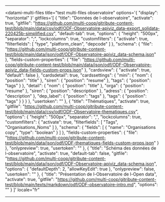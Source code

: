 <div>

  <hr>

  <!-- DATAMI - contribute with GIT ...but without minding it-->
  <!-- An open source widget coded with 🤍  by the tech cooperative multi : https://multi.coop -->

  <!-- DATAMI WIDGET'S HTML BLOCK-->
  <datami-multi-files
    title="test multi-files observatoire"
    options='{
      "display": "horizontal"
    }'
    gitfiles='[
      {
        "title": "Données de l-observatoire",
        "activate": true,
        "gitfile": "https://github.com/multi-coop/gitribute-content-test/blob/main/data/csv/odf/ODF-Observatoire-apiviz_data-export_solidata-220425b-simplified.csv",
        "default-tab": true,
        "options": {
          "height": "500px",
          "separator": ";",
          "lockcolumns": true,
          "customfilters": {
            "activate": true,
            "filterfields": [
              "type",
              "platform_clean",
              "depcode"
            ]
          },
          "schema": {
            "file": "https://github.com/multi-coop/gitribute-content-test/blob/main/data/json/odf/ODF-Observatoire-apiviz_data-schema.json"
          },
          "fields-custom-properties": {
            "file": "https://github.com/multi-coop/gitribute-content-test/blob/main/data/json/odf/ODF-Observatoire-apiviz_data-fields-custom-props.json"
          },
          "cardsview": {
            "activate": true,
            "default": false
          },
          "cardsdetail": true,
          "cardssettings": {
            "mini": {
              "nom": {
                "position": "title"
              },
              "siren": {
                "position": "resume"
              },
              "tags": {
                "position": "tags"
              }
            },
            "detail": {
              "nom": {
                "position": "title"
              },
              "orga": {
                "position": "resume"
              },
              "siren": {
                "position": "description"
              },
              "adress": {
                "position": "description"
              },
              "dep_label": {
                "position": "tags"
              },
              "tags": {
                "position": "tags"
              }
            }
          }
        },
        "usertoken": ""
      },
      {
        "title": "Thématiques",
        "activate": true,
        "gitfile": "https://github.com/multi-coop/gitribute-content-test/blob/main/data/csv/odf/ODF-Observatoire-thematiques.csv",
        "options": {
          "height": "500px",
          "separator": ",",
          "lockcolumns": true,
          "customfilters": {
            "activate": true,
            "filterfields": [
              "Tags",
              "Organisations_Noms"
            ]
          },
          "schema": {
            "fields": [
              {
                "name": "Organisations copy",
                "type": "boolean"
              }
            ]
          },
          "fields-custom-properties": {
            "file": "https://github.com/multi-coop/gitribute-content-test/blob/main/data/json/odf/ODF-thematiques-fields-custom-props.json"
          }
        },
        "onlypreview": true,
        "usertoken": ""
      },
      {
        "title": "Schéma des données de l-observatoire",
        "activate": true,
        "default-tab": false,
        "gitfile": "https://github.com/multi-coop/gitribute-content-test/blob/main/data/json/odf/ODF-Observatoire-apiviz_data-schema.json",
        "options": {
          "defaultDepth": 2,
          "allowKeyEdit": true
        },
        "onlypreview": false,
        "usertoken": ""
      },
      {
        "title": "Présentation de l-Observatoire de l-Open data",
        "activate": true,
        "gitfile": "https://github.com/multi-coop/gitribute-content-test/blob/main/texts/markdown/odf/ODF-observatoire-intro.md",
        "options": ""
      }
    ]'
    locale="fr"
  ></datami-multi-files>

  <!-- DATAMI WIDGET'S APP.JS SCRIPT -->
  <script src="https://gitribute.multi.coop/js/app.js" type="text/javascript" defer></script>


  <hr>

</div>
